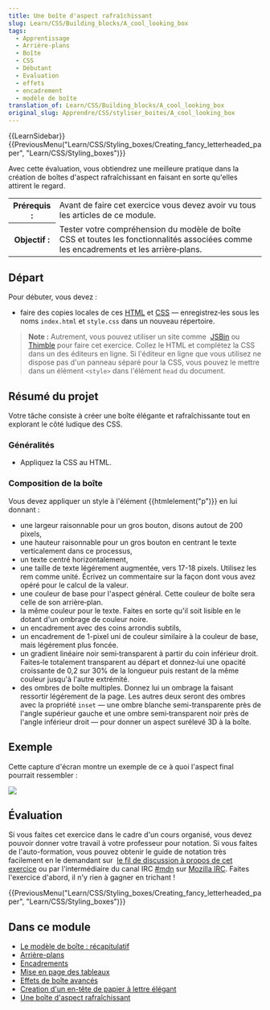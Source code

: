 ```yaml
---
title: Une boîte d'aspect rafraîchissant
slug: Learn/CSS/Building_blocks/A_cool_looking_box
tags:
  - Apprentissage
  - Arrière‑plans
  - Boîte
  - CSS
  - Débutant
  - Evaluation
  - effets
  - encadrement
  - modèle de boîte
translation_of: Learn/CSS/Building_blocks/A_cool_looking_box
original_slug: Apprendre/CSS/styliser_boites/A_cool_looking_box
---
```

{{LearnSidebar}}{{PreviousMenu("Learn/CSS/Styling_boxes/Creating_fancy_letterheaded_paper", "Learn/CSS/Styling_boxes")}}

Avec cette évaluation, vous obtiendrez une meilleure pratique dans la création de boîtes d'aspect rafraîchissant en faisant en sorte qu'elles attirent le regard.

<table class="standard-table">
  <tbody>
    <tr>
      <th scope="row">Prérequis :</th>
      <td>
        Avant de faire cet exercice vous devez avoir vu tous les articles de ce
        module.
      </td>
    </tr>
    <tr>
      <th scope="row">Objectif&nbsp;:</th>
      <td>
        Tester votre compréhension du modèle de boîte CSS et toutes les
        fonctionnalités associées comme les encadrements et les arrière‑plans.
      </td>
    </tr>
  </tbody>
</table>

## Départ

Pour débuter, vous devez&nbsp;:

- faire des copies locales de ces [HTML](https://github.com/mdn/learning-area/blob/master/css/styling-boxes/cool-information-box-start/index.html) et [CSS](https://github.com/mdn/learning-area/blob/master/css/styling-boxes/cool-information-box-start/style.css) — enregistrez‑les sous les noms `index.html` et `style.css` dans un nouveau répertoire.

> **Note :** Autrement, vous pouvez utiliser un site comme  [JSBin](http://jsbin.com/) ou [Thimble](https://thimble.mozilla.org/) pour faire cet exercice. Collez le HTML et complétez la CSS dans un des éditeurs en ligne. Si l'éditeur en ligne que vous utilisez ne dispose pas d'un panneau séparé pour la CSS, vous pouvez le mettre dans un élément `<style>` dans l'élément `head` du document.

## Résumé du projet

Votre tâche consiste à créer une boîte élégante et rafraîchissante tout en explorant le côté ludique des CSS.

### Généralités

- Appliquez la CSS au HTML.

### Composition de la boîte

Vous devez appliquer un style à l'élément {{htmlelement("p")}} en lui donnant&nbsp;:

- une largeur raisonnable pour un gros bouton, disons autout de 200 pixels,
- une hauteur raisonnable pour un gros bouton en centrant le texte verticalement dans ce processus,
- un texte centré horizontalement,
- une taille de texte légérement augmentée, vers 17-18 pixels. Utilisez les rem comme unité. Écrivez un commentaire sur la façon dont vous avez opéré pour le calcul de la valeur.
- une couleur de base pour l'aspect général. Cette couleur de boîte sera celle de son arrière‑plan.
- la même couleur pour le texte. Faites en sorte qu'il soit lisible en le dotant d'un ombrage de couleur noire.
- un encadrement avec des coins arrondis subtils,
- un encadrement de 1-pixel uni de couleur similaire à la couleur de base, mais légérement plus foncée.
- un gradient linéaire noir semi‑transparent à partir du coin inférieur droit. Faites‑le totalement transparent au départ et donnez‑lui une opacité croissante de 0,2 sur 30% de la longueur puis restant de la même couleur jusqu'à l'autre extrémité.
- des ombres de boîte multiples. Donnez lui un ombrage la faisant ressortir légérement de la page. Les autres deux seront des ombres avec la propriété `inset` — une ombre blanche semi-transparente près de l'angle supérieur gauche et une ombre semi‑transparent noir près de l'angle inférieur droit — pour donner un aspect surélevé 3D à la boîte.

## Exemple

Cette capture d'écran montre un exemple de ce à quoi l'aspect final pourrait ressembler&nbsp;:

![](fancy-box.png)

## Évaluation

Si vous faites cet exercice dans le cadre d'un cours organisé, vous devez pouvoir donner votre travail à votre professeur pour notation. Si vous faites de l'auto-formation, vous pouvez obtenir le guide de notation très facilement en le demandant sur  [le fil de discussion à propos de cet exercice](https://discourse.mozilla.org/t/fundamental-css-comprehension-assessment/24682) ou par l'intermédiaire du canal IRC [#mdn](irc://irc.mozilla.org/mdn) sur [Mozilla IRC](https://wiki.mozilla.org/IRC). Faites l'exercice d'abord, il n'y rien à gagner en trichant !

{{PreviousMenu("Learn/CSS/Styling_boxes/Creating_fancy_letterheaded_paper", "Learn/CSS/Styling_boxes")}}



## Dans ce module

- [Le modèle de boîte&nbsp;: récapitulatif](/fr/Apprendre/CSS/styliser_boites/Box_model_recap)
- [Arrière-plans](/fr/Apprendre/CSS/styliser_boites/Backgrounds)
- [Encadrements](/fr/docs/Apprendre/CSS/styliser_boites/Borders)
- [Mise en page des tableaux](/fr/Apprendre/CSS/styliser_boites/Styling_tables)
- [Effets de boîte avancés](/fr/Apprendre/CSS/styliser_boites/Advanced_box_effects)
- [Creation d'un en-tête de papier à lettre élégant](/fr/docs/Learn/CSS/Styling_boxes/Creating_fancy_letterheaded_paper)
- [Une boîte d'aspect rafraîchissant](/fr/Apprendre/CSS/styliser_boites/A_cool_looking_box)
